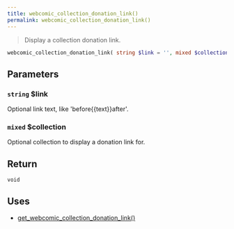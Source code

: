 ```yaml
---
title: webcomic_collection_donation_link()
permalink: webcomic_collection_donation_link()
---
```


> Display a collection donation link.

```php
webcomic_collection_donation_link( string $link = '', mixed $collection = null ) : void
```

## Parameters

### `string` $link
Optional link text, like 'before\{\{text}}after'.

### `mixed` $collection
Optional collection to display a donation link
for.

## Return

`void`

## Uses
- [get_webcomic_collection_donation_link()](get_webcomic_collection_donation_link())
